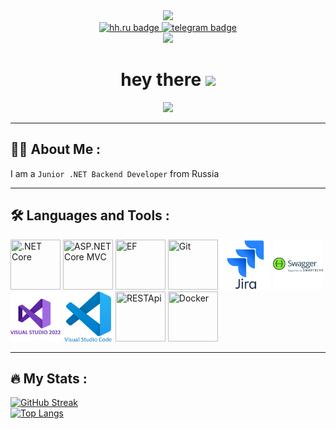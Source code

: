 <div id="header" align="center">
  <img src="https://i.pinimg.com/originals/23/f2/7a/23f27a908dbf7976abc5b9548f7dbe87.gif"/>
</div>

<div id="badges" align="center">
  <a href="https://hh.ru/resume/266acba1ff0da57a300039ed1f76735961336e">
    <img src="https://img.shields.io/badge/hh.ru-red?style=for-the-badge&logo=twitter&logoColor=white%22%20" alt="hh.ru badge"/>
  </a>

  <a href="https://t.me/kkudemeoww">
    <img src="https://img.shields.io/badge/telegram-blue?style=for-the-badge&logo=twitter&logoColor=white%22%20" alt="telegram badge"/>
  </a>
</div>

<div id="counter" align="center">
  <img src="https://komarev.com/ghpvc/?username=kudemeow&color=ff69b4&style=for-the-badge&base=0&abbreviated=true"/>

  <h1>
    hey there
    <img src="https://media.giphy.com/media/hvRJCLFzcasrR4ia7z/giphy.gif" width="30px"/>
  </h1>
</div>

<div align="center">
  <img src="https://i.pinimg.com/originals/17/28/5f/17285fc448d970cdd53b1b3ba11d7e66.gif"/>
</div>

---

## :woman_technologist: About Me :  
I am a `Junior .NET Backend Developer` from Russia  

---

## :hammer_and_wrench: Languages and Tools :  
<div>
  <img src="https://github.com/campusMVP/dotnetCoreLogoPack/blob/master/.NET%20Core/Bitmap%20RGB/Bitmap-MEDIUM_NET-Core-Logo_2colors_Square_Boxed_RGB.png" title=".NET Core" **alt=".NET Core" width="80" height="80"/>
  <img src="https://github.com/campusMVP/dotnetCoreLogoPack/blob/master/ASP.NET%20Core%20MVC/Bitmap%20RGB/Bitmap-BIG_ASP.NET-Core-MVC-Logo_2colors_Square_Boxed_RGB.png" title="ASP.NET Core MVC" **alt="ASP.NET Core MVC" width="80" height="80"/>
  <img src="https://github.com/campusMVP/dotnetCoreLogoPack/blob/master/Entity%20Framework%20Core/Bitmap%20RGB/Bitmap-BIG_Entity-Framework-Logo_2colors_Vertical_Boxed_RGB%20copia.png" title="EF" **alt="EF" width="80" height="80"/>
  <img src="https://git-scm.com/images/logos/downloads/Git-Logo-2Color.svg" title="Git" **alt="Git" width="80" height="80"/>
  <img src="https://github.com/devicons/devicon/blob/master/icons/jira/jira-original-wordmark.svg" title="Jira" **alt="Jira" width="80" height="80"/>
  <img src="https://github.com/devicons/devicon/blob/master/icons/swagger/swagger-original-wordmark.svg" title="Swagger" **alt="Swagger" width="80" height="80"/>
  <img src="https://github.com/devicons/devicon/blob/master/icons/visualstudio/visualstudio-original-wordmark.svg" title="VS" **alt="VS" width="80" height="80"/>
  <img src="https://github.com/devicons/devicon/blob/master/icons/vscode/vscode-original-wordmark.svg" title="VSCode" **alt="VSCode" width="80" height="80"/>
  <img src="https://uxwing.com/wp-content/themes/uxwing/download/web-app-development/rest-api-icon.png" title="RESTApi" **alt="RESTApi" width="80" height="80"/>
  <img src="https://www.docker.com/wp-content/uploads/2023/08/logo-guide-logos-1.svg" title="Docker" **alt="Docker" width="80" height="80"/>
</div>

---

## :fire: My Stats :  
[![GitHub Streak](http://github-readme-streak-stats.herokuapp.com?user=kudemeow&theme=chartreuse-dark&border_radius=5.5)](https://git.io/streak-stats)  
[![Top Langs](https://github-readme-stats.vercel.app/api/top-langs/?username=kudemeow&layout=compact&theme=chartreuse-dark)](https://github.com/anuraghazra/github-readme-stats)
